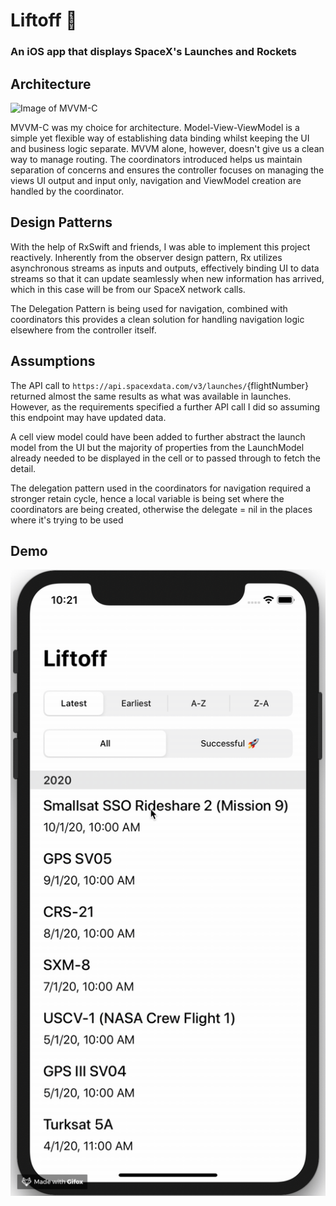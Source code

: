 # Liftoff 🚀

### An iOS app that displays SpaceX's Launches and Rockets

## Architecture

![Image of MVVM-C](https://www.google.com/url?sa=i&source=images&cd=&ved=2ahUKEwi_wfa-q57mAhUr7HMBHeMZARwQjRx6BAgBEAQ&url=https%3A%2F%2Fdzone.com%2Farticles%2Fmvvm-c-with-swift-1&psig=AOvVaw2V-tV9i5crzILKOxUjg-SX&ust=1575629485592414)

MVVM-C was my choice for architecture. Model-View-ViewModel is a simple yet flexible way of establishing data binding whilst keeping the UI and business logic separate. MVVM alone, however, doesn't give us a clean way to manage routing. The coordinators introduced helps us maintain separation of concerns and ensures the controller focuses on managing the views UI output and input only, navigation and ViewModel creation are handled by the coordinator.

## Design Patterns

With the help of RxSwift and friends, I was able to implement this project reactively. Inherently from the observer design pattern, Rx utilizes asynchronous streams as inputs and outputs, effectively binding UI to data streams so that it can update seamlessly when new information has arrived, which in this case will be from our SpaceX network calls.

The Delegation Pattern is being used for navigation, combined with coordinators this provides a clean solution for handling navigation logic elsewhere from the controller itself.

## Assumptions

The API call to `https://api.spacexdata.com/v3/launches/`{flightNumber} returned almost the same results as what was available in launches. However, as the requirements specified a further API call I did so assuming this endpoint may have updated data.

A cell view model could have been added to further abstract the launch model from the UI but the majority of properties from the LaunchModel already needed to be displayed in the cell or to passed through to fetch the detail.

The delegation pattern used in the coordinators for navigation required a stronger retain cycle, hence a local variable is being set where the coordinators are being created, otherwise the delegate = nil in the places where it's trying to be used

## Demo

![](demo.gif)
